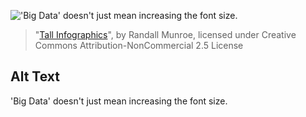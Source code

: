 !['Big Data' doesn't just mean increasing the font size.](https://imgs.xkcd.com/comics/tall_infographics.png)
> "[Tall Infographics](https://xkcd.com/1273/)", by Randall Munroe, licensed under Creative Commons Attribution-NonCommercial 2.5 License

## Alt Text
'Big Data' doesn't just mean increasing the font size.

